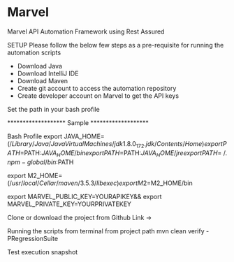 # Marvel
Marvel API Automation Framework using Rest Assured


SETUP
Please follow the below few steps as a pre-requisite for running the automation scripts 

- Download Java
- Download IntelliJ IDE
- Download Maven 
- Create git account to access the automation repository
- Create developer account on Marvel to get the API keys

Set the path in your bash profile

******************* Sample ******************* 

Bash Profile
export JAVA_HOME=$(/Library/Java/JavaVirtualMachines/jdk1.8.0_172.jdk/Contents/Home)
export PATH=$PATH:$JAVA_HOME/bin
export PATH=$PATH:$JAVA_HOME/jre
export PATH=~/.npm-global/bin:$PATH

export M2_HOME=$(/usr/local/Cellar/maven/3.5.3/libexec)
export M2=$M2_HOME/bin

export MARVEL_PUBLIC_KEY=YOURAPIKEY&&
export MARVEL_PRIVATE_KEY=YOURPRIVATEKEY

Clone or download the project from Github Link ->

Running the scripts from terminal from project path 
mvn clean verify -PRegressionSuite


Test execution snapshot



